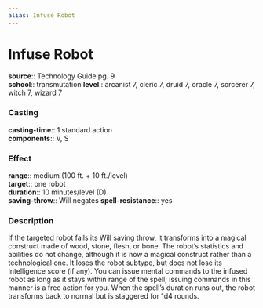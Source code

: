 ```yaml
---
alias: Infuse Robot
---
```


# Infuse Robot 

**source**:: Technology Guide pg. 9  
**school**:: transmutation
**level**:: arcanist 7, cleric 7, druid 7, oracle 7, sorcerer 7, witch 7, wizard 7

### Casting 

**casting-time**:: 1 standard action  
**components**:: V, S

### Effect 

**range**:: medium (100 ft. + 10 ft./level)  
**target**:: one robot  
**duration**:: 10 minutes/level (D)  
**saving-throw**:: Will negates
**spell-resistance**:: yes

### Description 

If the targeted robot fails its Will saving throw, it transforms into a magical construct made of wood, stone, flesh, or bone. The robot’s statistics and abilities do not change, although it is now a magical construct rather than a technological one. It loses the robot subtype, but does not lose its Intelligence score (if any). You can issue mental commands to the infused robot as long as it stays within range of the spell; issuing commands in this manner is a free action for you. When the spell’s duration runs out, the robot transforms back to normal but is staggered for 1d4 rounds.
